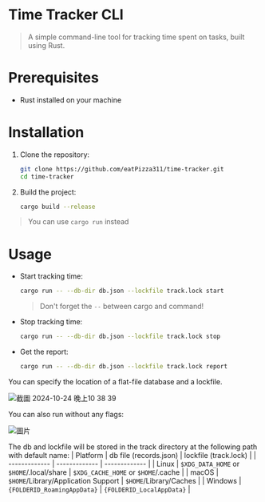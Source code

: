 # Time Tracker CLI
> A simple command-line tool for tracking time spent on tasks, built using Rust.

# Prerequisites
- Rust installed on your machine

# Installation
1. Clone the repository:
   ```bash
   git clone https://github.com/eatPizza311/time-tracker.git
   cd time-tracker
   ```
2. Build the project:
   ```bash
   cargo build --release
   ```
   
> You can use `cargo run` instead

# Usage
- Start tracking time:
  ```bash
  cargo run -- --db-dir db.json --lockfile track.lock start
  ```
  > Don't forget the `--` between cargo and command!
- Stop tracking time:
  ```bash
  cargo run -- --db-dir db.json --lockfile track.lock stop
  ```
- Get the report:
  ```bash
  cargo run -- --db-dir db.json --lockfile track.lock report
  ```
You can specify the location of a flat-file database and a lockfile.

![截圖 2024-10-24 晚上10 38 39](https://github.com/user-attachments/assets/df8a68de-d640-4de8-b6fc-fbe2ca615655)


You can also run without any flags:

![圖片](https://github.com/user-attachments/assets/7c877827-a50f-41e6-a770-1e2804f7291b)

The db and lockfile will be stored in the track directory at the following path with default name:
| Platform  | db file (records.json) | lockfile (track.lock) |
| ------------- | ------------- | ------------- |
| Linux  | `$XDG_DATA_HOME` or `$HOME`/.local/share  | `$XDG_CACHE_HOME` or `$HOME`/.cache |
| macOS  | `$HOME`/Library/Application Support  | `$HOME`/Library/Caches  |
| Windows  | `{FOLDERID_RoamingAppData}`  | `{FOLDERID_LocalAppData}`  |
